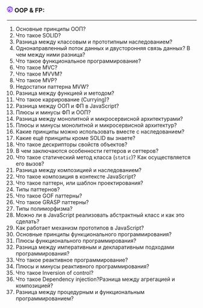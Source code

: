 <h3>
  <img src="../assets/WWW.png" width="16" height="16" />
  <span>OOP & FP:</span>
</h3>

---
1. Основные принципы ООП?
2. Что такое SOLID?
3. Разница между классовым и прототипным наследованием?
4. Однонаправленный поток данных и двусторонняя связь данных? В чем между ними разница?
5. Что такое функциональное программирование?
6. Что такое MVC?
7. Что такое MVVM?
8. Что такое MVP?
9. Недостатки паттерна MVW?
10. Разница между функцией и методом?
11. Что такое каррирование (Currying)?
12. Разница между ООП и ФП в JavaScript?
13. Плюсы и минусы ФП и ООП?
14. Разница между монолитной и микросервисной архитектурами?
15. Плюсы и минусы монолитной и микросервисной архитектур?
16. Какие принципы можно использовать вместе с наследованием?
17. Какие ещё принципы кроме SOLID вы знаете?
18. Что такое дескрипторы свойств объектов?
19. В чем заключаются особенности геттеров и сеттеров?
20. Что такое статический метод класса (`static`)? Как осуществляется его вызов?
21. Разница между композицией и наследованием?
22. Что такое композиция в контексте JavaScript?
23. Что такое паттерн, или шаблон проектирования?
24. Типы паттернов?
25. Что такое GOF паттерны?
26. Что такое GRASP паттерны?
27. Типы полиморфизма?
28. Можно ли в JavaScript реализовать абстрактный класс и как это сделать?
29. Как работает механизм прототипов в JavaScript?
30. Основные принципы функционального программирования?
31. Плюсы функционального программирования?
32. Разница между императивным и декларативным подходами программирования?
33. Что такое реактивное программирование?
34. Плюсы и минусы реактивного программирования?
35. Что такое Inversion of control?
36. Что такое Dependency injection?Разница между агрегацией и композицией?
37. Разница между процедурным и функциональным программированием?
